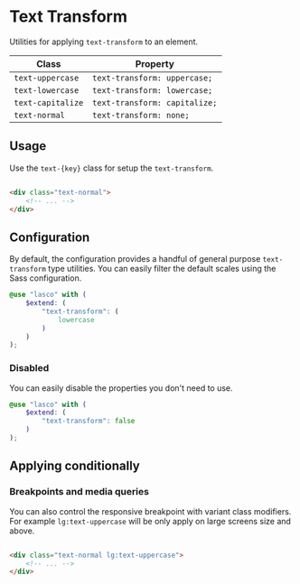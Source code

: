 # Text Transform

Utilities for applying `text-transform` to an element.

| Class             | Property                      |
|-------------------|-------------------------------|
| `text-uppercase`  | `text-transform: uppercase;`  |
| `text-lowercase`  | `text-transform: lowercase;`  |
| `text-capitalize` | `text-transform: capitalize;` |
| `text-normal`     | `text-transform: none;`       |

## Usage

Use the `text-{key}` class for setup the `text-transform`.

```html

<div class="text-normal">
    <!-- ... -->
</div>
```

## Configuration

By default, the configuration provides a handful of general purpose `text-transform` type utilities. You can easily
filter the default scales using the Sass configuration.

```scss
@use "lasco" with (
    $extend: (
        "text-transform": (
            lowercase
        )
    )
);
```

### Disabled

You can easily disable the properties you don't need to use.

```scss
@use "lasco" with (
    $extend: (
        "text-transform": false
    )
);
```

## Applying conditionally

### Breakpoints and media queries

You can also control the responsive breakpoint with variant class modifiers. For example `lg:text-uppercase` will be
only apply on large screens size and above.

```html

<div class="text-normal lg:text-uppercase">
    <!-- ... -->
</div>
```
